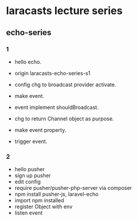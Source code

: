 # laracasts lecture series

## echo-series

### 1
- hello echo.
- origin laracasts-echo-series-s1


- config chg to broadcast provider activate.
- make event.
- event implement shouldBroadcast.
- chg to return Channel object as purpose.
- make event property.
- trigger event.

### 2
- hello pusher
- sign up pusher
- edit config
- require pusher/pusher-php-server via composer
- npm install pusher-js, laravel-echo
- import npm installed
- register Object with env
- listen event

